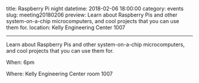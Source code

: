title: Raspberry Pi night
datetime: 2018-02-06 18:00:00
category: events
slug: meeting20180206
preview: Learn about Raspberry Pis and other system-on-a-chip microcomputers, and cool projects that you can use them for.
location: Kelly Engineering Center 1007

---

Learn about Raspberry Pis and other system-on-a-chip microcomputers,
and cool projects that you can use them for.

When: 6pm

Where: Kelly Engineering Center room 1007
